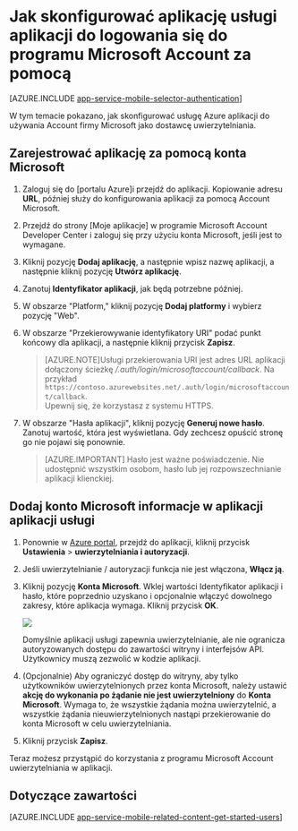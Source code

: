 <properties
    pageTitle="Jak skonfigurować Account Microsoft uwierzytelniania dla aplikacji usług aplikacji"
    description="Dowiedz się, jak skonfigurować Account Microsoft uwierzytelniania dla aplikacji usługi aplikacji."
    authors="mattchenderson"
    services="app-service"
    documentationCenter=""
    manager="erikre"
    editor=""/>

<tags
    ms.service="app-service"
    ms.workload="mobile"
    ms.tgt_pltfrm="na"
    ms.devlang="multiple"
    ms.topic="article"
    ms.date="10/01/2016"
    ms.author="mahender"/>

# <a name="how-to-configure-your-app-service-application-to-use-microsoft-account-login"></a>Jak skonfigurować aplikację usługi aplikacji do logowania się do programu Microsoft Account za pomocą

[AZURE.INCLUDE [app-service-mobile-selector-authentication](../../includes/app-service-mobile-selector-authentication.md)]

W tym temacie pokazano, jak skonfigurować usługę Azure aplikacji do używania Account firmy Microsoft jako dostawcę uwierzytelniania. 

## <a name="register-microsoft-account"> </a>Zarejestrować aplikację za pomocą konta Microsoft

1. Zaloguj się do [portalu Azure]i przejdź do aplikacji. Kopiowanie adresu **URL**, później służy do konfigurowania aplikacji za pomocą Account Microsoft.

2. Przejdź do strony [Moje aplikacje] w programie Microsoft Account Developer Center i zaloguj się przy użyciu konta Microsoft, jeśli jest to wymagane.

3. Kliknij pozycję **Dodaj aplikację**, a następnie wpisz nazwę aplikacji, a następnie kliknij pozycję **Utwórz aplikację**.

4. Zanotuj **Identyfikator aplikacji**, jak będą potrzebne później. 

5. W obszarze "Platform," kliknij pozycję **Dodaj platformy** i wybierz pozycję "Web".

6. W obszarze "Przekierowywanie identyfikatory URI" podać punkt końcowy dla aplikacji, a następnie kliknij przycisk **Zapisz**. 
 
    >[AZURE.NOTE]Usługi przekierowania URI jest adres URL aplikacji dołączony ścieżkę _/.auth/login/microsoftaccount/callback_. Na przykład `https://contoso.azurewebsites.net/.auth/login/microsoftaccount/callback`.   
    >Upewnij się, że korzystasz z systemu HTTPS.

7. W obszarze "Hasła aplikacji", kliknij pozycję **Generuj nowe hasło**. Zanotuj wartość, która jest wyświetlana. Gdy zechcesz opuścić stronę go nie pojawi się ponownie.


    > [AZURE.IMPORTANT] Hasło jest ważne poświadczenie. Nie udostępnić wszystkim osobom, hasło lub jej rozpowszechnianie aplikacji klienckiej.

## <a name="secrets"> </a>Dodaj konto Microsoft informacje w aplikacji aplikacji usługi

1. Ponownie w [Azure portal], przejdź do aplikacji, kliknij przycisk **Ustawienia** > **uwierzytelniania i autoryzacji**.

2. Jeśli uwierzytelnianie / autoryzacji funkcja nie jest włączona, **Włącz ją**.

3. Kliknij pozycję **Konta Microsoft**. Wklej wartości Identyfikator aplikacji i hasło, które poprzednio uzyskano i opcjonalnie włączyć dowolnego zakresy, które aplikacja wymaga. Kliknij przycisk **OK**.

    ![][1]

    Domyślnie aplikacji usługi zapewnia uwierzytelnianie, ale nie ogranicza autoryzowanych dostępu do zawartości witryny i interfejsów API. Użytkownicy muszą zezwolić w kodzie aplikacji.

4. (Opcjonalnie) Aby ograniczyć dostęp do witryny, aby tylko użytkowników uwierzytelnionych przez konta Microsoft, należy ustawić **akcję do wykonania po żądanie nie jest uwierzytelniony** do **Konta Microsoft**. Wymaga to, że wszystkie żądania można uwierzytelnić, a wszystkie żądania nieuwierzytelnionych nastąpi przekierowanie do konta Microsoft w celu uwierzytelniania.

5. Kliknij przycisk **Zapisz**.

Teraz możesz przystąpić do korzystania z programu Microsoft Account uwierzytelniania w aplikacji.

## <a name="related-content"> </a>Dotyczące zawartości

[AZURE.INCLUDE [app-service-mobile-related-content-get-started-users](../../includes/app-service-mobile-related-content-get-started-users.md)]


<!-- Images. -->

[0]: ./media/app-service-mobile-how-to-configure-microsoft-authentication/app-service-microsoftaccount-redirect.png
[1]: ./media/app-service-mobile-how-to-configure-microsoft-authentication/mobile-app-microsoftaccount-settings.png

<!-- URLs. -->

[Aplikacje]: http://go.microsoft.com/fwlink/p/?LinkId=262039
[Azure portal]: https://portal.azure.com/
